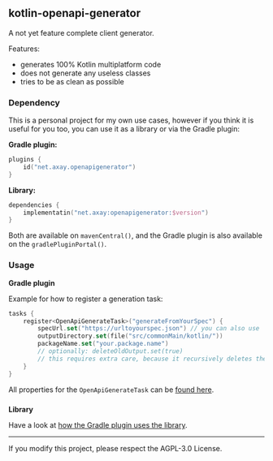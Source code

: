 ## kotlin-openapi-generator

A not yet feature complete client generator.

Features:

- generates 100% Kotlin multiplatform code
- does not generate any useless classes
- tries to be as clean as possible

### Dependency

This is a personal project for my own use cases, however if you think it is useful for you too, you can use it as a
library or via the Gradle plugin:

**Gradle plugin:**

```kotlin
plugins {
    id("net.axay.openapigenerator")
}
```

**Library:**

````kotlin
dependencies {
    implementatin("net.axay:openapigenerator:$version")
}
````

Both are available on `mavenCentral()`, and the Gradle plugin is also available on the `gradlePluginPortal()`.

### Usage

**Gradle plugin**

Example for how to register a generation task:

````kotlin
tasks {
    register<OpenApiGenerateTask>("generateFromYourSpec") {
        specUrl.set("https://urltoyourspec.json") // you can also use 'specFile'
        outputDirectory.set(file("src/commonMain/kotlin/"))
        packageName.set("your.package.name")
        // optionally: deleteOldOutput.set(true)
        // this requires extra care, because it recursively deletes the output directory
    }
}
````

All properties for the `OpenApiGenerateTask` can be
[found here](https://github.com/jakobkmar/kotlin-openapi-generator/blob/main/generator-gradle-plugin/src/main/kotlin/net/axay/openapigenerator/OpenApiGenerateTask.kt).

###

**Library**

Have a look at
[how the Gradle plugin uses the library](https://github.com/jakobkmar/kotlin-openapi-generator/blob/main/generator-gradle-plugin/src/main/kotlin/net/axay/openapigenerator/OpenApiGenerateTask.kt#L56).

___

If you modify this project, please respect the AGPL-3.0 License.
